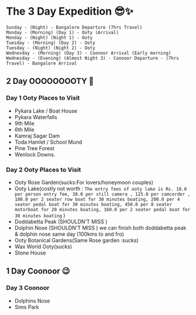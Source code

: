 # The 3 Day Expedition 😎✨

```
Sunday - (Night) - Bangalore Departure (7hrs Travel)
Monday - (Morning) (Day 1) - Ooty (Arrival)
Monday - (Night) (Night 1) - Ooty
Tuesday - (Morning) (Day 2) - Ooty
Tuesday - (Night) (Night 2) - Ooty
Wednesday - (Morning) (Day 3) - Coonoor Arrival (Early morning)
Wednesday - (Evening) (Almost Night 3) - Coonoor Departure - (7hrs Travel) - Bangalore Arrival

```

## 2 Day OOOOOOOOTY 🤩

### Day 1 Ooty Places to Visit

- Pykara Lake / Boat House
- Pykara Waterfalls
- 9th Mile
- 6th Mile
- Kamraj Sagar Dam
- Toda Hamlet / School Mund
- Pine Tree Forest
- Wenlock Downs.

### Day 2 Ooty Places to Visit

- Ooty Rose Garden(sucks:For lovers/honeymoon couples) 
- Ooty Lake(costly not worth : 
``` The entry fees of ooty lake is Rs. 10.0 per person entry fee, 30.0 per still camera , 125.0 per camcorder , 180.0 per 2 seater row boat for 30 minutes boating, 200.0 per 4 seater pedal boat for 30 minutes boating, 450.0 per 8 seater motorboat for 20 minutes boating, 160.0 per 2 seater pedal boat for 30 minutes boating ``` ) 
- Doddabetta Peak (SHOULDN'T MISS ) 
- Dolphin Nose (SHOULDN'T MISS ) we can finish both doddabetta peak & dolphin nose same day (100kms to and fro)
- Ooty Botanical Gardens(Same Rose garden :sucks) 
- Wax World Ooty(sucks) 
- Stone House

## 1 Day Coonoor 😉

### Day 3 Coonoor

- Dolphins Nose
- Sims Park
